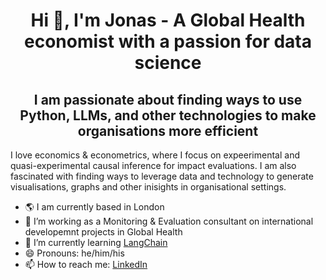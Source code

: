 
<h1 align="center">Hi 👋, I'm Jonas - A Global Health economist with a passion for data science</h1>

<h2 align="center">I am passionate about finding ways to use Python, LLMs, and other technologies to make organisations more efficient</h3>

I love economics & econometrics, where I focus on expeerimental and quasi-experimental causal inference for impact evaluations. I am also fascinated with finding ways to leverage data and technology to generate visualisations, graphs and other inisights in organisational settings.

- 🌎 I am currently based in London
- 🔭 I’m working as a Monitoring & Evaluation consultant on international developemnt projects in Global Health
- 🌱 I’m currently learning [LangChain](https://github.com/hwchase17/langchain)
- 😄 Pronouns: he/him/his
- 📫 How to reach me: [LinkedIn](https://www.linkedin.com/in/jweinert1997/)

```{include} [projects](https://github.com/JonasWeinert/jonasweinert/blob/a19407a1c385f26161145bfb3c94158c215c300d/projects)https://github.com/JonasWeinert/jonasweinert/blob/a19407a1c385f26161145bfb3c94158c215c300d/projects
```
